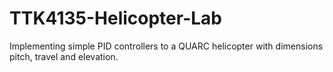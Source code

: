 # TTK4135-Helicopter-Lab
Implementing simple PID controllers to a QUARC helicopter with dimensions pitch, travel and elevation.
